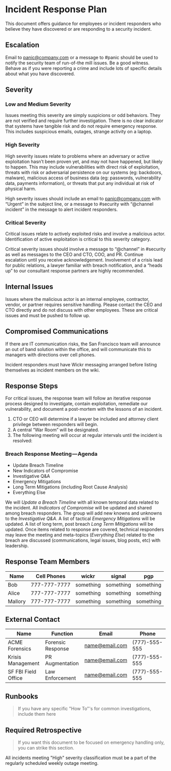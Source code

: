 # Incident Response Plan
This document offers guidance for employees or incident responders who believe they have discovered or are responding to a security incident.

## Escalation
Email to panic@company.com or a message to #panic should be used to notify the security team of run-of-the mill issues. Be a good witness. Behave as if you were reporting a crime and include lots of specific details about what you have discovered.

## Severity

### Low and Medium Severity
Issues meeting this severity are simply suspicions or odd behaviors. They are not verified and require further investigation. There is no clear indicator that systems have tangible risk and do not require emergency response. This includes suspicious emails, outages, strange activity on a laptop.

### High Severity
High severity issues relate to problems where an adversary or active exploitation hasn’t been proven yet, and may not have happened, but likely to happen. This may include vulnerabilities with direct risk of exploitation, threats with risk or adversarial persistence on our systems (eg: backdoors, malware), malicious access of business data (eg: passwords, vulnerability data, payments information), or threats that put any individual at risk of physical harm.

High severity issues should include an email to panic@company.com with “Urgent” in the subject line, or a message to #security with “@channel incident” in the message to alert incident responders.

### Critical Severity
Critical issues relate to actively exploited risks and involve a malicious actor. Identification of active exploitation is critical to this severity category.

Critical severity issues should involve a message to “@channel” in #security as well as messages to the CEO and CTO, COO, and PR. Continue escalation until you receive acknowledgement. Involvement of a crisis lead for public relations, a lawyer familiar with breach notification, and a “heads up” to our consultant response partners are highly recommended.

## Internal Issues
Issues where the malicious actor is an internal employee, contractor, vendor, or partner requires sensitive handling. Please contact the CEO and CTO directly and do not discuss with other employees. These are critical issues and must be pushed to follow up.

## Compromised Communications
If there are IT communication risks, the San Francisco team will announce an out of band solution within the office, and will communicate this to managers with directions over cell phones.

Incident responders must have Wickr messaging arranged before listing themselves as incident members on the wiki.

## Response Steps
For critical issues, the response team will follow an iterative response process designed to investigate, contain exploitation, remediate our vulnerability, and document a post-mortem with the lessons of an incident. 

1. CTO or CEO will determine if a lawyer be included and attorney client privilege between responders will begin.
2. A central “War Room” will be designated.
3. The following meeting will occur at regular intervals until the incident is resolved:

### Breach Response Meeting — Agenda
- Update Breach Timeline
- New Indicators of Compromise
- Investigative Q&A
- Emergency Mitigations
- Long Term Mitigations (including Root Cause Analysis)
- Everything Else

We will _Update a Breach Timeline_ with all known temporal data related to the incident. All _Indicators of Compromise_ will be updated and shared among breach responders. The group will add new knowns and unknowns to the _Investigative Q&A_. A list of tactical _Emergency Mitigations_ will be updated. A list of long term, post breach _Long Term Mitigations_ will be updated. Once items related to response are covered, technical responders may leave the meeting and meta-topics (_Everything Else_) related to the breach are discussed (communications, legal issues, blog posts, etc) with leadership.

## Response Team Members

| Name    | Cell Phones  | wickr     | signal    | pgp       |
|---------|--------------|-----------|-----------|-----------|
| Bob     | 777-777-7777 | something | something | something |
| Alice   | 777-777-7777 | something | something | something |
| Mallory | 777-777-7777 | something | something | something |

## External Contact

| Name                | Function          | Email          | Phone         |
|---------------------|-------------------|----------------|---------------|
| ACME Forensics      | Forensic Response | name@email.com | (777)-555-555 |
| Krisis Management   | PR Augmentation   | name@email.com | (777)-555-555 |
| SF FBI Field Office | Law Enforcement   | name@email.com | (777)-555-555 |

## Runbooks
> If you have any specific "How To"'s for common investigations, include them here

## Required Retrospective
> If you want this document to be focused on emergency handling only, you can strike this section.

All incidents meeting "High" severity classification must be a part of the regularly scheduled weekly outage meeting.


